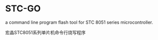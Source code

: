 STC-GO
======

a command line program flash tool for STC 8051 series microcontroller.

宏晶STC8051系列单片机命令行烧写程序
